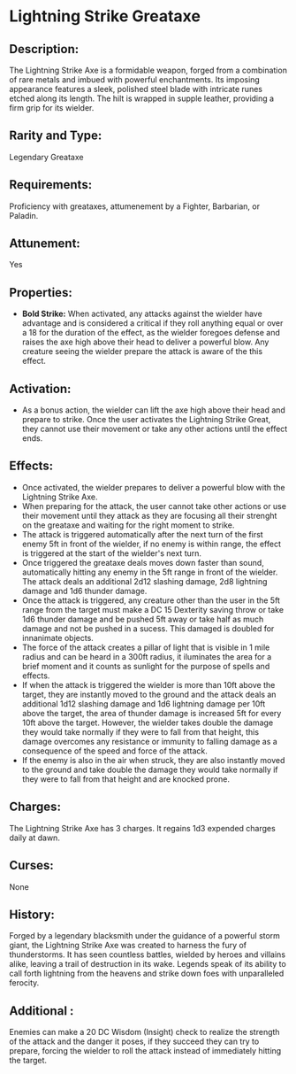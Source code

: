 # Lightning Strike Greataxe
## Description:
The Lightning Strike Axe is a formidable weapon, forged from a combination of rare metals and imbued with powerful enchantments. Its imposing appearance features a sleek, polished steel blade with intricate runes etched along its length. The hilt is wrapped in supple leather, providing a firm grip for its wielder.

## Rarity and Type:
Legendary Greataxe

## Requirements:
Proficiency with greataxes, attumenement by a Fighter, Barbarian, or Paladin.

## Attunement:
Yes

## Properties:
- **Bold Strike:** When activated, any attacks against the wielder have advantage and is considered a critical if they roll anything equal or over a 18 for the duration of the effect, as the wielder foregoes defense and raises the axe high above their head to deliver a powerful blow. Any creature seeing the wielder prepare the attack is aware of the this effect.

## Activation:
- As a bonus action, the wielder can lift the axe high above their head and prepare to strike. Once the user activates the Lightning Strike Great, they cannot use their movement or take any other actions until the effect ends.

## Effects:
- Once activated, the wielder prepares to deliver a powerful blow with the Lightning Strike Axe. 
- When preparing for the attack, the user cannot take other actions or use their movement until they attack as they are focusing all their strenght on the greataxe and waiting for the right moment to strike. 
- The attack is triggered automatically after the next turn of the first enemy 5ft in front of the wielder, if no enemy is within range, the effect is triggered at the start of the wielder's next turn.
- Once triggered the greataxe deals moves down faster than sound, automatically hitting any enemy in the 5ft range in front of the wielder. The attack deals an additional 2d12 slashing damage, 2d8 lightning damage and 1d6 thunder damage. 
- Once the attack is triggered, any creature other than the user in the 5ft range from the target must make a DC 15 Dexterity saving throw or take 1d6 thunder damage and be pushed 5ft away or take half as much damage and not be pushed in a sucess. This damaged is doubled for innanimate objects.
- The force of the attack creates a pillar of light that is visible in 1 mile radius and can be heard in a 300ft radius, it iluminates the area for a brief moment and it counts as sunlight for the purpose of spells and effects.
- If when the attack is triggered the wielder is more than 10ft above the target, they are instantly moved to the ground and the attack deals an additional 1d12 slashing damage and 1d6 lightning damage per 10ft above the target, the area of thunder damage is increased 5ft for every 10ft above the target. However, the wielder takes double the damage they would take normally if they were to fall from that height, this damage overcomes any resistance or immunity to falling damage as a consequence of the speed and force of the attack.
- If the enemy is also in the air when struck, they are also instantly moved to the ground and take double the damage they would take normally if they were to fall from that height and are knocked prone.

## Charges:
The Lightning Strike Axe has 3 charges. It regains 1d3 expended charges daily at dawn.

## Curses:
None

## History:
Forged by a legendary blacksmith under the guidance of a powerful storm giant, the Lightning Strike Axe was created to harness the fury of thunderstorms. It has seen countless battles, wielded by heroes and villains alike, leaving a trail of destruction in its wake. Legends speak of its ability to call forth lightning from the heavens and strike down foes with unparalleled ferocity.

## Additional :
Enemies can make a 20 DC Wisdom (Insight) check to realize the strength of the attack and the danger it poses, if they succeed they can try to prepare, forcing the wielder to roll the attack instead of immediately hitting the target. 
